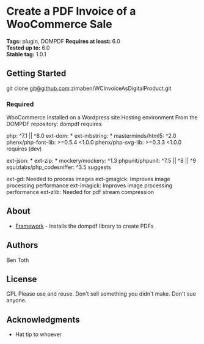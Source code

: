 # Create a PDF Invoice of a WooCommerce Sale

**Tags:** plugin, DOMPDF 
**Requires at least:** 6.0  
**Tested up to:** 6.0  
**Stable tag:** 1.0.1


## Getting Started

git clone git@github.com:zimaben/WCInvoiceAsDigitalProduct.git 

### Required

WooCommerce Installed on a Wordpress site
Hosting environment 
From the DOMPDF repository:
dompdf requires

php: ^7.1 || ^8.0
ext-dom: *
ext-mbstring: *
masterminds/html5: ^2.0
phenx/php-font-lib: >=0.5.4 <1.0.0
phenx/php-svg-lib: >=0.3.3 <1.0.0
requires (dev)

ext-json: *
ext-zip: *
mockery/mockery: ^1.3
phpunit/phpunit: ^7.5 || ^8 || ^9
squizlabs/php_codesniffer: ^3.5
suggests

ext-gd: Needed to process images
ext-gmagick: Improves image processing performance
ext-imagick: Improves image processing performance
ext-zlib: Needed for pdf stream compression



## About 

* [Framework](https://github.com/dompdf/dompdf) - Installs the dompdf library to create PDFs


## Authors

Ben Toth

## License

GPL 
Please use and reuse. Don't sell something you didn't make. Don't sue anyone.

## Acknowledgments

* Hat tip to whoever
